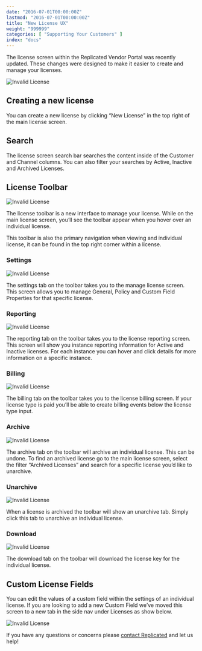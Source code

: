```yaml
---
date: "2016-07-01T00:00:00Z"
lastmod: "2016-07-01T00:00:00Z"
title: "New License UX"
weight: "999999"
categories: [ "Supporting Your Customers" ]
index: "docs"
---
```


The license screen within the Replicated Vendor Portal was recently updated. These changes were designed to make it easier to create and manage your licenses.

![Invalid License](/images/post-screens/license-screen-screenshot/license-screen.png)

## Creating a new license
You can create a new license by clicking “New License” in the top right of the main license screen.

## Search
The license screen search bar searches the content inside of the Customer and Channel columns. You can also filter your searches by Active, Inactive and Archived Licenses.

## License Toolbar
![Invalid License](/images/post-screens/license-screen-screenshot/toolbar.png)

The license toolbar is a new interface to manage your license. While on the main license screen, you’ll see the toolbar appear when you hover over an individual license.

This toolbar is also the primary navigation when viewing and individual license, it can be found in the top right corner within a license.

### Settings
![Invalid License](/images/post-screens/license-screen-screenshot/settings.png)

The settings tab on the toolbar takes you to the manage license screen. This screen allows you to manage General, Policy and Custom Field Properties for that specific license.

### Reporting
![Invalid License](/images/post-screens/license-screen-screenshot/reporting.png)

The reporting tab on the toolbar takes you to the license reporting screen. This screen will show you instance reporting information for Active and Inactive licenses. For each instance you can hover and click details for more information on a specific instance.

### Billing
![Invalid License](/images/post-screens/license-screen-screenshot/billing.png)

The billing tab on the toolbar takes you to the license billing screen. If your license type is paid you’ll be able to create billing events below the license type input.

### Archive
![Invalid License](/images/post-screens/license-screen-screenshot/archive.png)

The archive tab on the toolbar will archive an individual license. This can be undone. To find an archived license go to the main license screen, select the filter “Archived Licenses” and search for a specific license you’d like to unarchive.

### Unarchive
![Invalid License](/images/post-screens/license-screen-screenshot/unarchive.png)

When a license is archived the toolbar will show an unarchive tab. Simply click this tab to unarchive an individual license.

### Download
![Invalid License](/images/post-screens/license-screen-screenshot/download.png)

The download tab on the toolbar will download the license key for the individual license.

## Custom License Fields
You can edit the values of a custom field within the settings of an individual license. If you are looking to add a new Custom Field we’ve moved this screen to a new tab in the side nav under Licenses as show below.

![Invalid License](/images/post-screens/license-screen-screenshot/side-nav.png)

If you have any questions or concerns please [contact Replicated](https://support.replicated.com/hc/en-us/requests/new)
and let us help!
